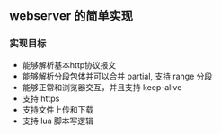 ## webserver 的简单实现
### 实现目标
* 能够解析基本http协议报文
* 能够解析分段包体并可以合并 partial, 支持 range 分段
* 能够正常和浏览器交互，并且支持 keep-alive
* 支持 https
* 支持文件上传和下载
* 支持 lua 脚本写逻辑